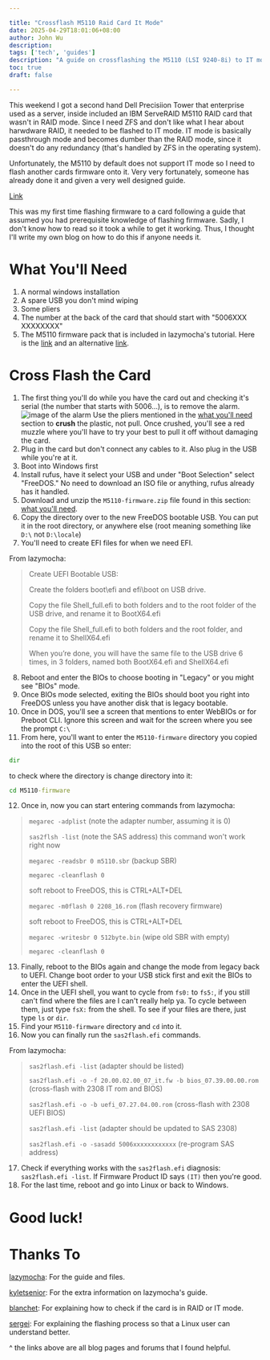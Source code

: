 ```yaml
---

title: "Crossflash M5110 Raid Card It Mode"
date: 2025-04-29T18:01:06+08:00
author: John Wu
description:
tags: ['tech', 'guides']
description: "A guide on crossflashing the M5110 (LSI 9240-8i) to IT mode"
toc: true
draft: false

---
```


This weekend I got a second hand Dell Precisiion Tower that enterprise used as a server, inside included an IBM ServeRAID M5110 RAID card that wasn't in RAID mode.
Since I need ZFS and don't like what I hear about harwdware RAID, it needed to be flashed to IT mode.
IT mode is basically passthrough mode and becomes dumber than the RAID mode, since it doesn't do any redundancy (that's handled by ZFS in the operating system).

Unfortunately, the M5110 by default does not support IT mode so I need to flash another cards firmware onto it.
Very very fortunately, someone has already done it and given a very well designed guide.

[Link](https://lazymocha.com/blog/2020/06/05/cross-flash-ibm-servraid-m5110-and-h1110-to-it-hba-mode/)

This was my first time flashing firmware to a card following a guide that assumed you had prerequisite knowledge of flashing firmware.
Sadly, I don't know how to read so it took a while to get it working.
Thus, I thought I'll write my own blog on how to do this if anyone needs it.

# What You'll Need
1. A normal windows installation
1. A spare USB you don't mind wiping
2. Some pliers
3. The number at the back of the card that should start with "5006XXX XXXXXXXX"
4. The M5110 firmware pack that is included in lazymocha's tutorial. Here is the [link](https://web.archive.org/web/20200605095944/https://lazymocha.com/test/M5110-firmware.zip) and an alternative [link](/files/M5110-firmware.zip).

# Cross Flash the Card
1. The first thing you'll do while you have the card out and checking it's serial (the number that starts with 5006...), is to remove the alarm.
![image of the alarm](/images/guides/m5110-alarm.png)
Use the pliers mentioned in the [what you'll need](/posts/guides/crossflash-m5110-raid-card-it-mode/#what-youll-need) section to **crush** the plastic, not pull.
Once crushed, you'll see a red muzzle where you'll have to try your best to pull it off without damaging the card.
2. Plug in the card but don't connect any cables to it.
Also plug in the USB while you're at it.
3. Boot into Windows first
4. Install rufus, have it select your USB and under "Boot Selection" select "FreeDOS."
No need to download an ISO file or anything, rufus already has it handled.
5. Download and unzip the `M5110-firmware.zip` file found in this section: [what you'll need](/posts/guides/crossflash-m5110-raid-card-it-mode/#what-youll-need).
6. Copy the directory over to the new FreeDOS bootable USB.
You can put it in the root directory, or anywhere else (root meaning something like `D:\` not `D:\locale`)
7. You'll need to create EFI files for when we need EFI.

From lazymocha:
>  Create UEFI Bootable USB:
>
>  Create the folders boot\efi and efi\boot on USB drive.
>
>  Copy the file Shell_full.efi to both folders and to the root folder of the USB drive, and rename it to BootX64.efi
>
>  Copy the file Shell_full.efi to both folders and the root folder, and rename it to ShellX64.efi
>
>  When you’re done, you will have the same file to the USB drive 6 times, in 3 folders, named both BootX64.efi and ShellX64.efi

8. Reboot and enter the BIOs to choose booting in "Legacy" or you might see "BIOs" mode.
9. Once BIOs mode selected, exiting the BIOs should boot you right into FreeDOS unless you have another disk that is legacy bootable.
10. Once in DOS, you'll see a screen that mentions <CTRL><H> to enter WebBIOs or <CTRL><Y> for Preboot CLI.
Ignore this screen and wait for the screen where you see the prompt `C:\`
11. From here, you'll want to enter the `M5110-firmware` directory you copied into the root of this USB so enter:
```cmd
dir
```
to check where the directory is change directory into it:
```cmd
cd M5110-firmware
```
12. Once in, now you can start entering commands from lazymocha:
>`megarec -adplist` (note the adapter number, assuming it is 0)
>
>`sas2flsh -list` (note the SAS address) this command won't work right now
>
>`megarec -readsbr 0 m5110.sbr` (backup SBR)
>
>`megarec -cleanflash 0`
>
>soft reboot to FreeDOS, this is CTRL+ALT+DEL
>
>`megarec -m0flash 0 2208_16.rom` (flash recovery firmware)
>
>soft reboot to FreeDOS, this is CTRL+ALT+DEL
>
>`megarec -writesbr 0 512byte.bin` (wipe old SBR with empty)
>
>`megarec -cleanflash 0`

13. Finally, reboot to the BIOs again and change the mode from legacy back to UEFI.
Change boot order to your USB stick first and exit the BIOs to enter the UEFI shell.
14. Once in the UEFI shell, you want to cycle from `fs0:` to `fs5:`, if you still can't find where the files are I can't really help ya.
To cycle between them, just type `fsX:` from the shell.
To see if your files are there, just type `ls` or `dir`.
15. Find your `M5110-firmware` directory and `cd` into it.
16. Now you can finally run the `sas2flash.efi` commands.

From lazymocha:
> `sas2flash.efi -list` (adapter should be listed)
>
> `sas2flash.efi -o -f 20.00.02.00_07_it.fw -b bios_07.39.00.00.rom` (cross-flash with 2308 IT rom and BIOS)
>
> `sas2flash.efi -o -b uefi_07.27.04.00.rom` (cross-flash with 2308 UEFI BIOS)
>
> `sas2flash.efi -list` (adapter should be updated to SAS 2308)
>
> `sas2flash.efi -o -sasadd 5006xxxxxxxxxxxx` (re-program SAS address)

17. Check if everything works with the `sas2flash.efi` diagnosis: `sas2flash.efi -list`.
If Firmware Product ID says `(IT)` then you're good.
18. For the last time, reboot and go into Linux or back to Windows.

# Good luck!

# Thanks To
[lazymocha](https://lazymocha.com/blog/2020/06/05/cross-flash-ibm-servraid-m5110-and-h1110-to-it-hba-mode/): For the guide and files.

[kyletsenior](https://forums.servethehome.com/index.php?threads/some-additions-to-the-m5110-it-mode-flash-guide.39649/): For the extra information on lazymocha's guide.

[blanchet](https://www.truenas.com/community/threads/checking-if-my-lsi-hba-is-in-it-mode.92164/): For explaining how to check if the card is in RAID or IT mode.

[sergei](https://sergei.nz/cross-flash-m10159420-8i-lsi-controller-quasi-official-way/): For explaining the flashing process so that a Linux user can understand better.

^ the links above are all blog pages and forums that I found helpful.
